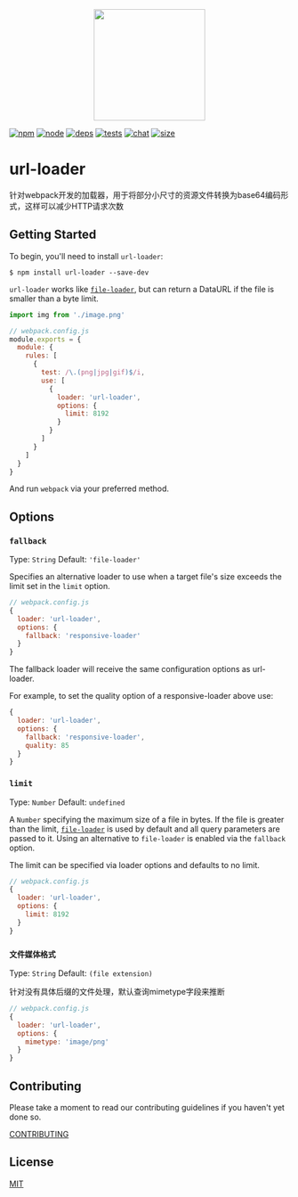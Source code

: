 <div align="center">
  <a href="https://github.com/webpack/webpack">
    <img width="200" height="200" src="https://webpack.js.org/assets/icon-square-big.svg">
  </a>
</div>

[![npm][npm]][npm-url]
[![node][node]][node-url]
[![deps][deps]][deps-url]
[![tests][tests]][tests-url]
[![chat][chat]][chat-url]
[![size][size]][size-url]

# url-loader

针对webpack开发的加载器，用于将部分小尺寸的资源文件转换为base64编码形式，这样可以减少HTTP请求次数

## Getting Started

To begin, you'll need to install `url-loader`:

```console
$ npm install url-loader --save-dev
```

`url-loader` works like
[`file-loader`](https://github.com/webpack-contrib/file-loader), but can return
a DataURL if the file is smaller than a byte limit.


```js
import img from './image.png'
```

```js
// webpack.config.js
module.exports = {
  module: {
    rules: [
      {
        test: /\.(png|jpg|gif)$/i,
        use: [
          {
            loader: 'url-loader',
            options: {
              limit: 8192
            }
          }
        ]
      }
    ]
  }
}
```

And run `webpack` via your preferred method.

## Options

### `fallback`

Type: `String`
Default: `'file-loader'`

Specifies an alternative loader to use when a target file's size exceeds the
limit set in the `limit` option.

```js
// webpack.config.js
{
  loader: 'url-loader',
  options: {
    fallback: 'responsive-loader'
  }
}
```

The fallback loader will receive the same configuration options as url-loader.

For example, to set the quality option of a responsive-loader above use:

```js
{
  loader: 'url-loader',
  options: {
    fallback: 'responsive-loader',
    quality: 85
  }
}
```

### `limit`

Type: `Number`
Default: `undefined`

A `Number` specifying the maximum size of a file in bytes. If the file is
greater than the limit,
[`file-loader`](https://github.com/webpack-contrib/file-loader) is used by
default and all query parameters are passed to it. Using an alternative to
`file-loader` is enabled via the `fallback` option.

The limit can be specified via loader options and defaults to no limit.

```js
// webpack.config.js
{
  loader: 'url-loader',
  options: {
    limit: 8192
  }
}
```

### `文件媒体格式`

Type: `String`
Default: `(file extension)`

针对没有具体后缀的文件处理，默认查询mimetype字段来推断

```js
// webpack.config.js
{
  loader: 'url-loader',
  options: {
    mimetype: 'image/png'
  }
}
```

## Contributing

Please take a moment to read our contributing guidelines if you haven't yet done so.

[CONTRIBUTING](./.github/CONTRIBUTING.md)

## License

[MIT](./LICENSE)

[npm]: https://img.shields.io/npm/v/url-loader.svg
[npm-url]: https://npmjs.com/package/url-loader

[node]: https://img.shields.io/node/v/url-loader.svg
[node-url]: https://nodejs.org

[deps]: https://david-dm.org/webpack-contrib/url-loader.svg
[deps-url]: https://david-dm.org/webpack-contrib/url-loader

[tests]: 	https://img.shields.io/circleci/project/github/webpack-contrib/url-loader.svg
[tests-url]: https://circleci.com/gh/webpack-contrib/url-loader

[cover]: https://codecov.io/gh/webpack-contrib/url-loader/branch/master/graph/badge.svg
[cover-url]: https://codecov.io/gh/webpack-contrib/url-loader

[chat]: https://img.shields.io/badge/gitter-webpack%2Fwebpack-brightgreen.svg
[chat-url]: https://gitter.im/webpack/webpack

[size]: https://packagephobia.now.sh/badge?p=url-loader
[size-url]: https://packagephobia.now.sh/result?p=url-loader
